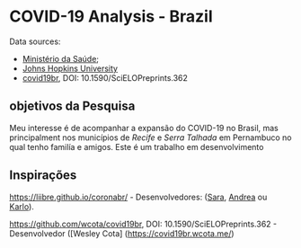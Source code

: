 # COVID-19 Analysis - Brazil

Data sources:

- [Ministério da Saúde](https://covid.saude.gov.br/);
- [Johns Hopkins University](https://github.com/CSSEGISandData/COVID-19)
- [covid19br](https://github.com/wcota/covid19br), DOI: 10.1590/SciELOPreprints.362

## objetivos da Pesquisa

Meu interesse é de acompanhar a expansão do COVID-19 no Brasil, mas principalment nos municípios de *Recife* e *Serra Talhada* em Pernambuco no qual tenho familía e amigos.
Este é um trabalho em desenvolvimento


## Inspirações

 https://liibre.github.io/coronabr/ - Desenvolvedores: ([Sara](https://twitter.com/mortarasara), [Andrea](https://twitter.com/SanchezTapiaA) ou [Karlo](https://twitter.com/kguidonimartins)).
 
https://github.com/wcota/covid19br, DOI: 10.1590/SciELOPreprints.362 - Desenvolvedor ([Wesley Cota] (https://covid19br.wcota.me/)

